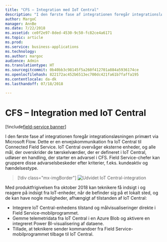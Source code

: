 ```yaml
---
title: "CFS – Integration med IoT Central"
description: "I den første fase af integrationen foregår integrationsløsningen primært via Flow."
author: MargoC
manager: AnnBe
ms.date: 7/22/2018
ms.assetid: ce0f2e97-8ded-4530-9c50-fc82ce4a6171
ms.topic: article
ms.prod: 
ms.service: business-applications
ms.technology: 
ms.author: margoc
audience: Admin
ms.translationtype: HT
ms.sourcegitcommit: 0b40bb3c98145f5a260f412701a884a5936174ce
ms.openlocfilehash: 822172ac452b6513ec700dc421fa61b7faffa195
ms.contentlocale: da-dk
ms.lasthandoff: 07/18/2018

---
```

#  <a name="cfs---integration-with-iot-central"></a>CFS – Integration med IoT Central

[!include[field-service banner](../../../includes/field-service.md)]




I den første fase af integrationen foregår integrationsløsningen primært via Microsoft Flow. Dette er en envejskommunikation fra IoT Central til Connected Field Service. IoT Central overvåger eksterne enheder, og alle mål, der overskrider de tærskelværdier, der er defineret i IoT Central, udløser en handling, der starter en advarsel i CFS. Field Service-chefer kan gruppere disse advarselsbeskeder efter kriterier, f.eks. kundeaktiv og hændelsestype.

> [!div class="mx-imgBorder"]
> ![](media/enhanced-iot-central-integration-1.png "Udvidet IoT Central-integration")
<!-- picture -->


Med produktfrigivelsen fra oktober 2018 kan teknikere få indsigt i og reagere på indsigt fra loT-enheder, når de befinder sig på et lokalt sted, og de kan have nogle muligheder, afhængigt af tilstanden af loT Central:

-   Integrere loT Central-enhedens tilstand og målvisualiseringer direkte i Field Service-mobilprogrammet.
-   Gemme telemetridata fra loT Central i en Azure Blob og aktivere en integreret Power BI-visualisering af dataene.
-   Tillade, at teknikere sender kommandoer fra Field Service-mobilprogrammet tilbage til loT Central.

